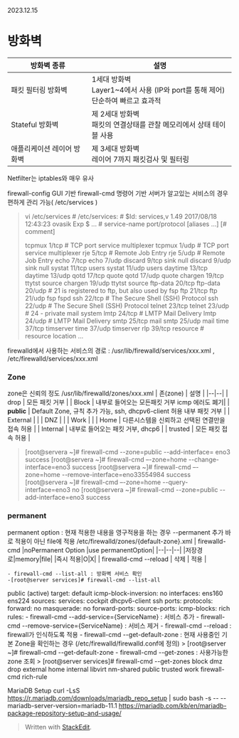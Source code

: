 2023.12.15
# 방화벽
 
| 방화벽 종류 | 설명 |
|--|--|
| 패킷 필터링 방화벽  | 1세대 방화벽 <br>Layer1~4에서 사용 (IP와 port를 통해 제어)<br>단순하여 빠르고 효과적|
| Stateful 방화벽 | 제 2세대 방화벽 <br>패킷의 연결상태를 관찰 메모리에서 상태 테이블 사용 |
| 애플리케이션 레이어 방화벽 | 제 3세대 방화벽 <br>레이어 7까지 패킷검사 및 필터링 |
Netfilter는 iptables와 매우 유사

firewall-config GUI 기반
firewall-cmd 명령어 기반
서버가 알고있는 서비스의 경우 편하게 관리 가능( /etc/services )
> vi /etc/services
> \# /etc/services:
> \# $Id: services,v 1.49 2017/08/18 12:43:23 ovasik Exp $
> ...
> \# service-name  port/protocol  [aliases ...]   [\# comment]
> 
> tcpmux          1/tcp                           \# TCP port service multiplexer
> tcpmux          1/udp                           \# TCP port service multiplexer
> rje             5/tcp                           \# Remote Job Entry
> rje             5/udp                           \# Remote Job Entry
> echo            7/tcp
> echo            7/udp
> discard         9/tcp           sink null
> discard         9/udp           sink null
> systat          11/tcp          users
> systat          11/udp          users
> daytime         13/tcp
> daytime         13/udp
> qotd            17/tcp          quote
> qotd            17/udp          quote
> chargen         19/tcp          ttytst source
> chargen         19/udp          ttytst source
> ftp-data        20/tcp
> ftp-data        20/udp
> \# 21 is registered to ftp, but also used by fsp
> ftp             21/tcp
> ftp             21/udp          fsp fspd
> ssh             22/tcp                          \# The Secure Shell (SSH) Protocol
> ssh             22/udp                          \# The Secure Shell (SSH) Protocol
> telnet          23/tcp
> telnet          23/udp
> \# 24 - private mail system
> lmtp            24/tcp                          \# LMTP Mail Delivery
> lmtp            24/udp                          \# LMTP Mail Delivery
> smtp            25/tcp          mail
> smtp            25/udp          mail
> time            37/tcp          timserver
> time            37/udp          timserver
> rlp             39/tcp          resource        \# resource location
> ...

firewalld에서 사용하는 서비스의 경로 : /usr/lib/firewalld/services/xxx.xml , /etc/firewalld/services/xxx.xml

### Zone 
zone은 신뢰의 정도 /usr/lib/firewalld/zones/xxx.xml
| 존(zone) | 설명 |
|--|--|
| drop | 모든 패킷 거부 |
| Block | 내부로 들어오는 모든패킷 거부 icmp 에러도 폐기|
| **public** | Default Zone, 규칙 추가 가능, ssh, dhcpv6-client 허용 내부 패킷 거부 |
| External |  |
| DNZ |  |
| Work |  |
| Home | 다른시스템을 신뢰하고 선택된 연결만을 접속 허용 |
| Internal | 내부로 들어오는 패킷 거부, dhcp6 |
| trusted | 모든 패킷 접속 허용 |

>
> [root@servera ~]# firewall-cmd --zone=public --add-interface= eno3
> success
> [root@servera ~]# firewall-cmd –-zone=home --change-interface=eno3
> success 
> [root@servera ~]# firewall-cmd –-zone=home --remove-interface=eno33554984
> success 
> [root@servera ~]# firewall-cmd –-zone=home --query-interface=eno3
> no 
> [root@servera ~]# firewall-cmd --zone=public --add-interface=eno3
> success


### permanent
permanent option : 현재 적용한 내용을 영구적용을 하는 경우 --permanent 추가
바로 적용이 아닌 file에 적용 /etc/firewalld/zones/{default-zone}.xml
| firewalld-cmd |noPermanent Option  |use permanentOption|
|--|--|--|
|저장경로|memory|file|
|즉시 적용|O|X|
| firewalld-cmd --reload | 삭제 | 적용 |

	- firewall-cmd --list-all : 방화벽 서비스 확인
	-[root@server services]# firewall-cmd --list-all
public (active)
  target: default
  icmp-block-inversion: no
  interfaces: ens160 ens224
  sources: 
  services: cockpit dhcpv6-client ssh
  ports: 
  protocols: 
  forward: no
  masquerade: no
  forward-ports: 
  source-ports: 
  icmp-blocks: 
  rich rules: 
	- firewall-cmd --add-service={ServiceName} : 서비스 추가
	- firewall-cmd --remove-service={ServiceName} : 서비스 제거
	- firewall-cmd --reload : firewall가 인식하도록 적용
	- firewall-cmd --get-default-zone : 현재 사용중인 기본 Zone을 확인하는 경우 (/etc/firewalld/firewalld.conf에 정의)
	> [root@server ~]# firewall-cmd --get-default-zone
	- firewall-cmd --get-zones : 사용가능한 zone 조회
	> [root@server services]# firewall-cmd --get-zones
	block dmz drop external home internal libvirt nm-shared public trusted work
	firewall-cmd rich-rule
	
MariaDB Setup 
curl -LsS https://r.mariadb.com/downloads/mariadb_repo_setup | sudo bash -s -- --mariadb-server-version=mariadb-11.1
https://mariadb.com/kb/en/mariadb-package-repository-setup-and-usage/



> Written with [StackEdit](https://stackedit.io/).
<!--stackedit_data:
eyJoaXN0b3J5IjpbMTEzMDgyNjA4LDg3MDQ0NzU3MiwtMTM0MT
U2NzIxNiwyNjcwNDUyNzAsLTE2MTQ2OTAwOCwxMTcwMDc0Mjgz
LC05OTkyNjY0OTAsMTMxNjIxNTc4MywxNDQ5MzczODUzLDE5OD
Q5MTY0ODcsMjUyMjM1Nzk3LC05MDkwNzE3NTYsNzMwOTk4MTE2
XX0=
-->